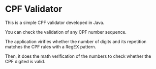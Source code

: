 <h1>CPF Validator</h1>
<p>This is a simple CPF validator developed in Java.</p>
<p>You can check the validation of any CPF number sequence.</p>
<p>The application virifies whether the number of digits and its repetition matches the CPF rules with a RegEX pattern.</p>
<p>Then, it does the math verification of the numbers to check whether the CPF digited is valid.</p>
